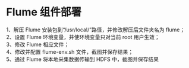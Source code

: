# Flume 组件部署 
1、解压 Flume 安装包到“/usr/local/”路径，并修改解压后文件夹名为
flume；  
2、设置 Flume 环境变量，并使环境变量只对当前 root 用户生效；  
3、修改 Flume 相应文件；  
4、修改并配置 flume-env.sh 文件，截图并保存结果；  
5、通过 Flume 将本地采集数据传输到 HDFS 中，截图并保存结果